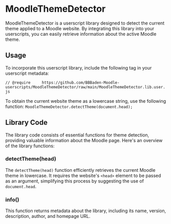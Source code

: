 # MoodleThemeDetector

MoodleThemeDetector is a userscript library designed to detect the current theme applied to a Moodle website. By integrating this library into your userscripts, you can easily retrieve information about the active Moodle theme.



## Usage

To incorporate this userscript library, include the following tag in your userscript metadata:

`// @require     https://github.com/BBBaden-Moodle-userscripts/MoodleThemeDetector/raw/main/MoodleThemeDetector.lib.user.js`

To obtain the current website theme as a lowercase string, use the following function:
`MoodleThemeDetector.detectTheme(document.head);`


## Library Code
The library code consists of essential functions for theme detection, providing valuable information about the Moodle page. Here's an overview of the library functions:

### detectTheme(head)
The `detectTheme(head)` function efficiently retrieves the current Moodle theme in lowercase. It requires the website's `<head>` element to be passed as an argument, simplifying this process by suggesting the use of `document.head`.

### info()
This function returns metadata about the library, including its name, version, description, author, and homepage URL.